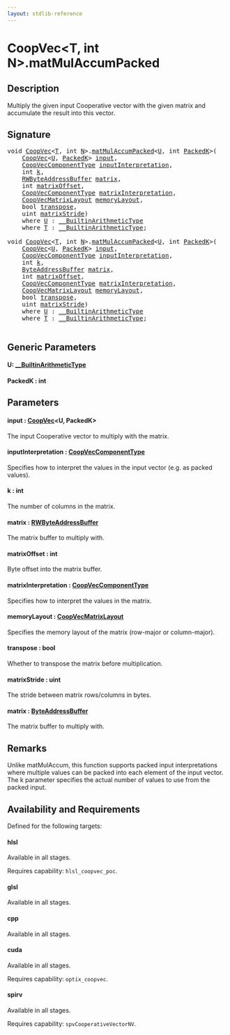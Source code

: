 ```yaml
---
layout: stdlib-reference
---
```


# CoopVec\<T, int N\>\.matMulAccumPacked

## Description

Multiply the given input Cooperative vector with the given matrix and accumulate the result into this vector.



## Signature 

<pre>
<span class="code_keyword">void</span> <a href="index.html" class="code_type">CoopVec</a>&lt;<a href="index.html#typeparam-T" class="code_type">T</a>, <span class="code_keyword">int</span> <a href="index.html#decl-N" class="code_var">N</a>&gt;.<a href="matmulaccumpacked-36b.html">matMulAccumPacked</a>&lt;<a href="matmulaccumpacked-36b.html#typeparam-U" class="code_type">U</a>, <span class="code_keyword">int</span> <a href="matmulaccumpacked-36b.html#decl-PackedK" class="code_var">PackedK</a>&gt;(
    <a href="index.html" class="code_type">CoopVec</a>&lt;<a href="matmulaccumpacked-36b.html#typeparam-U" class="code_type">U</a>, <a href="matmulaccumpacked-36b.html#decl-PackedK" class="code_var">PackedK</a>&gt; <a href="matmulaccumpacked-36b.html#decl-input" class="code_param">input</a>,
    <a href="../coopveccomponenttype-047g/index.html" class="code_type">CoopVecComponentType</a> <a href="matmulaccumpacked-36b.html#decl-inputInterpretation" class="code_param">inputInterpretation</a>,
    <span class="code_keyword">int</span> <a href="matmulaccumpacked-36b.html#decl-k" class="code_param">k</a>,
    <a href="../rwbyteaddressbuffer-0126d/index.html" class="code_type">RWByteAddressBuffer</a> <a href="matmulaccumpacked-36b.html#decl-matrix" class="code_param">matrix</a>,
    <span class="code_keyword">int</span> <a href="matmulaccumpacked-36b.html#decl-matrixOffset" class="code_param">matrixOffset</a>,
    <a href="../coopveccomponenttype-047g/index.html" class="code_type">CoopVecComponentType</a> <a href="matmulaccumpacked-36b.html#decl-matrixInterpretation" class="code_param">matrixInterpretation</a>,
    <a href="../coopvecmatrixlayout-047d/index.html" class="code_type">CoopVecMatrixLayout</a> <a href="matmulaccumpacked-36b.html#decl-memoryLayout" class="code_param">memoryLayout</a>,
    <span class="code_keyword">bool</span> <a href="matmulaccumpacked-36b.html#decl-transpose" class="code_param">transpose</a>,
    <span class="code_keyword">uint</span> <a href="matmulaccumpacked-36b.html#decl-matrixStride" class="code_param">matrixStride</a>)
    <span class='code_keyword'>where</span> <a href="matmulaccumpacked-36b.html#typeparam-U" class="code_type">U</a> : <a href="../../interfaces/0_builtinarithmetictype-029j/index.html" class="code_type">__BuiltinArithmeticType</a>
    <span class='code_keyword'>where</span> <a href="index.html#typeparam-T" class="code_type">T</a> : <a href="../../interfaces/0_builtinarithmetictype-029j/index.html" class="code_type">__BuiltinArithmeticType</a>;

<span class="code_keyword">void</span> <a href="index.html" class="code_type">CoopVec</a>&lt;<a href="index.html#typeparam-T" class="code_type">T</a>, <span class="code_keyword">int</span> <a href="index.html#decl-N" class="code_var">N</a>&gt;.<a href="matmulaccumpacked-36b.html">matMulAccumPacked</a>&lt;<a href="matmulaccumpacked-36b.html#typeparam-U" class="code_type">U</a>, <span class="code_keyword">int</span> <a href="matmulaccumpacked-36b.html#decl-PackedK" class="code_var">PackedK</a>&gt;(
    <a href="index.html" class="code_type">CoopVec</a>&lt;<a href="matmulaccumpacked-36b.html#typeparam-U" class="code_type">U</a>, <a href="matmulaccumpacked-36b.html#decl-PackedK" class="code_var">PackedK</a>&gt; <a href="matmulaccumpacked-36b.html#decl-input" class="code_param">input</a>,
    <a href="../coopveccomponenttype-047g/index.html" class="code_type">CoopVecComponentType</a> <a href="matmulaccumpacked-36b.html#decl-inputInterpretation" class="code_param">inputInterpretation</a>,
    <span class="code_keyword">int</span> <a href="matmulaccumpacked-36b.html#decl-k" class="code_param">k</a>,
    <a href="../byteaddressbuffer-04b/index.html" class="code_type">ByteAddressBuffer</a> <a href="matmulaccumpacked-36b.html#decl-matrix" class="code_param">matrix</a>,
    <span class="code_keyword">int</span> <a href="matmulaccumpacked-36b.html#decl-matrixOffset" class="code_param">matrixOffset</a>,
    <a href="../coopveccomponenttype-047g/index.html" class="code_type">CoopVecComponentType</a> <a href="matmulaccumpacked-36b.html#decl-matrixInterpretation" class="code_param">matrixInterpretation</a>,
    <a href="../coopvecmatrixlayout-047d/index.html" class="code_type">CoopVecMatrixLayout</a> <a href="matmulaccumpacked-36b.html#decl-memoryLayout" class="code_param">memoryLayout</a>,
    <span class="code_keyword">bool</span> <a href="matmulaccumpacked-36b.html#decl-transpose" class="code_param">transpose</a>,
    <span class="code_keyword">uint</span> <a href="matmulaccumpacked-36b.html#decl-matrixStride" class="code_param">matrixStride</a>)
    <span class='code_keyword'>where</span> <a href="matmulaccumpacked-36b.html#typeparam-U" class="code_type">U</a> : <a href="../../interfaces/0_builtinarithmetictype-029j/index.html" class="code_type">__BuiltinArithmeticType</a>
    <span class='code_keyword'>where</span> <a href="index.html#typeparam-T" class="code_type">T</a> : <a href="../../interfaces/0_builtinarithmetictype-029j/index.html" class="code_type">__BuiltinArithmeticType</a>;

</pre>

## Generic Parameters

####  <a id="typeparam-U"></a>U: [\_\_BuiltinArithmeticType](../../interfaces/0_builtinarithmetictype-029j/index.html)
####  <a id="decl-PackedK"></a>PackedK  : int

## Parameters

####  <a id="decl-input"></a>input  : [CoopVec](index.html)\<U, PackedK\>
The input Cooperative vector to multiply with the matrix.

####  <a id="decl-inputInterpretation"></a>inputInterpretation  : [CoopVecComponentType](../coopveccomponenttype-047g/index.html)
Specifies how to interpret the values in the input vector (e.g. as packed values).

####  <a id="decl-k"></a>k  : int
The number of columns in the matrix.

####  <a id="decl-matrix"></a>matrix  : [RWByteAddressBuffer](../rwbyteaddressbuffer-0126d/index.html)
The matrix buffer to multiply with.

####  <a id="decl-matrixOffset"></a>matrixOffset  : int
Byte offset into the matrix buffer.

####  <a id="decl-matrixInterpretation"></a>matrixInterpretation  : [CoopVecComponentType](../coopveccomponenttype-047g/index.html)
Specifies how to interpret the values in the matrix.

####  <a id="decl-memoryLayout"></a>memoryLayout  : [CoopVecMatrixLayout](../coopvecmatrixlayout-047d/index.html)
Specifies the memory layout of the matrix (row-major or column-major).

####  <a id="decl-transpose"></a>transpose  : bool
Whether to transpose the matrix before multiplication.

####  <a id="decl-matrixStride"></a>matrixStride  : uint
The stride between matrix rows/columns in bytes.

####  <a id="decl-matrix"></a>matrix  : [ByteAddressBuffer](../byteaddressbuffer-04b/index.html)
The matrix buffer to multiply with.


## Remarks
Unlike matMulAccum, this function supports packed input interpretations where multiple values
can be packed into each element of the input vector. The k parameter specifies the actual number of
values to use from the packed input.


## Availability and Requirements

Defined for the following targets:

#### hlsl
Available in all stages.

Requires capability: `hlsl_coopvec_poc`.
#### glsl
Available in all stages.

#### cpp
Available in all stages.

#### cuda
Available in all stages.

Requires capability: `optix_coopvec`.
#### spirv
Available in all stages.

Requires capability: `spvCooperativeVectorNV`.


